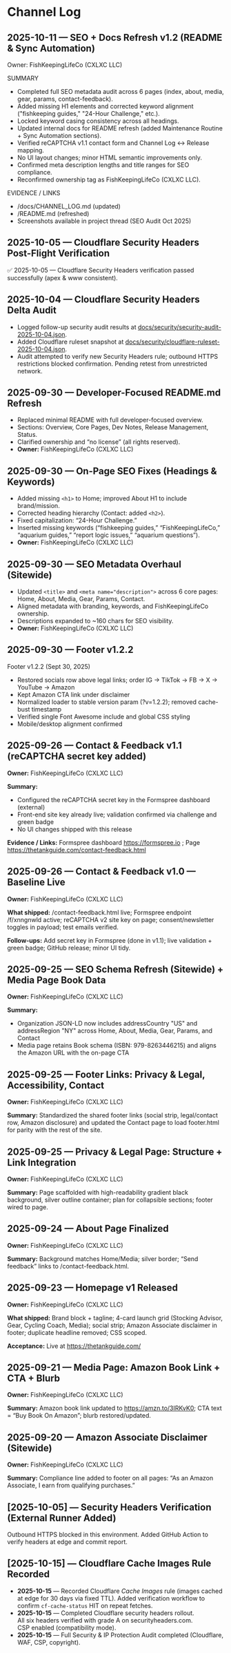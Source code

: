 # Channel Log

## 2025-10-11 — SEO + Docs Refresh v1.2 (README & Sync Automation)
Owner: FishKeepingLifeCo (CXLXC LLC)

SUMMARY
- Completed full SEO metadata audit across 6 pages (index, about, media, gear, params, contact-feedback).
- Added missing H1 elements and corrected keyword alignment ("fishkeeping guides," "24-Hour Challenge," etc.).
- Locked keyword casing consistency across all headings.
- Updated internal docs for README refresh (added Maintenance Routine + Sync Automation sections).
- Verified reCAPTCHA v1.1 contact form and Channel Log ↔ Release mapping.
- No UI layout changes; minor HTML semantic improvements only.
- Confirmed meta description lengths and title ranges for SEO compliance.
- Reconfirmed ownership tag as FishKeepingLifeCo (CXLXC LLC).

EVIDENCE / LINKS
- /docs/CHANNEL_LOG.md (updated)
- /README.md (refreshed)
- Screenshots available in project thread (SEO Audit Oct 2025)

## 2025-10-05 — Cloudflare Security Headers Post-Flight Verification
✅ 2025-10-05 — Cloudflare Security Headers verification passed successfully (apex & www consistent).

## 2025-10-04 — Cloudflare Security Headers Delta Audit
- Logged follow-up security audit results at [docs/security/security-audit-2025-10-04.json](security/security-audit-2025-10-04.json).
- Added Cloudflare ruleset snapshot at [docs/security/cloudflare-ruleset-2025-10-04.json](security/cloudflare-ruleset-2025-10-04.json).
- Audit attempted to verify new Security Headers rule; outbound HTTPS restrictions blocked confirmation. Pending retest from unrestricted network.

## 2025-09-30 — Developer-Focused README.md Refresh
- Replaced minimal README with full developer-focused overview.
- Sections: Overview, Core Pages, Dev Notes, Release Management, Status.
- Clarified ownership and “no license” (all rights reserved).
- **Owner:** FishKeepingLifeCo (CXLXC LLC)

## 2025-09-30 — On-Page SEO Fixes (Headings & Keywords)
- Added missing `<h1>` to Home; improved About H1 to include brand/mission.
- Corrected heading hierarchy (Contact: added `<h2>`).
- Fixed capitalization: “24-Hour Challenge.”
- Inserted missing keywords (“fishkeeping guides,” “FishKeepingLifeCo,” “aquarium guides,” “report logic issues,” “aquarium questions”).
- **Owner:** FishKeepingLifeCo (CXLXC LLC)

## 2025-09-30 — SEO Metadata Overhaul (Sitewide)
- Updated `<title>` and `<meta name="description">` across 6 core pages: Home, About, Media, Gear, Params, Contact.
- Aligned metadata with branding, keywords, and FishKeepingLifeCo ownership.
- Descriptions expanded to ~160 chars for SEO visibility.
- **Owner:** FishKeepingLifeCo (CXLXC LLC)

## 2025-09-30 — Footer v1.2.2

Footer v1.2.2 (Sept 30, 2025)
- Restored socials row above legal links; order IG → TikTok → FB → X → YouTube → Amazon
- Kept Amazon CTA link under disclaimer
- Normalized loader to stable version param (?v=1.2.2); removed cache-bust timestamp
- Verified single Font Awesome include and global CSS styling
- Mobile/desktop alignment confirmed

## 2025-09-26 — Contact & Feedback v1.1 (reCAPTCHA secret key added)
**Owner:** FishKeepingLifeCo (CXLXC LLC)

**Summary:**
- Configured the reCAPTCHA secret key in the Formspree dashboard (external)
- Front-end site key already live; validation confirmed via challenge and green badge
- No UI changes shipped with this release

**Evidence / Links:** Formspree dashboard https://formspree.io ; Page https://thetankguide.com/contact-feedback.html

## 2025-09-26 — Contact & Feedback v1.0 — Baseline Live
**Owner:** FishKeepingLifeCo (CXLXC LLC)

**What shipped:** /contact-feedback.html live; Formspree endpoint /f/xnngnwld active; reCAPTCHA v2 site key on page; consent/newsletter toggles in payload; test emails verified.

**Follow-ups:** Add secret key in Formspree (done in v1.1); live validation + green badge; GitHub release; minor UI tidy.

## 2025-09-25 — SEO Schema Refresh (Sitewide) + Media Page Book Data
**Owner:** FishKeepingLifeCo (CXLXC LLC)

**Summary:**
- Organization JSON-LD now includes addressCountry "US" and addressRegion "NY" across Home, About, Media, Gear, Params, and Contact
- Media page retains Book schema (ISBN: 979-8263446215) and aligns the Amazon URL with the on-page CTA

## 2025-09-25 — Footer Links: Privacy & Legal, Accessibility, Contact
**Owner:** FishKeepingLifeCo (CXLXC LLC)

**Summary:** Standardized the shared footer links (social strip, legal/contact row, Amazon disclosure) and updated the Contact page to load footer.html for parity with the rest of the site.

## 2025-09-25 — Privacy & Legal Page: Structure + Link Integration
**Owner:** FishKeepingLifeCo (CXLXC LLC)

**Summary:** Page scaffolded with high-readability gradient black background, silver outline container; plan for collapsible sections; footer wired to page.

## 2025-09-24 — About Page Finalized
**Owner:** FishKeepingLifeCo (CXLXC LLC)

**Summary:** Background matches Home/Media; silver border; “Send feedback” links to /contact-feedback.html.

## 2025-09-23 — Homepage v1 Released
**Owner:** FishKeepingLifeCo (CXLXC LLC)

**What shipped:** Brand block + tagline; 4-card launch grid (Stocking Advisor, Gear, Cycling Coach, Media); social strip; Amazon Associate disclaimer in footer; duplicate headline removed; CSS scoped.

**Acceptance:** Live at https://thetankguide.com/

## 2025-09-21 — Media Page: Amazon Book Link + CTA + Blurb
**Owner:** FishKeepingLifeCo (CXLXC LLC)

**Summary:** Amazon book link updated to https://amzn.to/3IRKvK0; CTA text = “Buy Book On Amazon”; blurb restored/updated.

## 2025-09-20 — Amazon Associate Disclaimer (Sitewide)
**Owner:** FishKeepingLifeCo (CXLXC LLC)

**Summary:** Compliance line added to footer on all pages: “As an Amazon Associate, I earn from qualifying purchases.”
## [2025-10-05] — Security Headers Verification (External Runner Added)
Outbound HTTPS blocked in this environment. Added GitHub Action to verify headers at edge and commit report.
## [2025-10-15] — Cloudflare Cache Images Rule Recorded
- **2025-10-15** — Recorded Cloudflare *Cache Images* rule (images cached at edge for 30 days via fixed TTL). Added verification workflow to confirm `cf-cache-status` HIT on repeat fetches.
- **2025-10-15** — Completed Cloudflare security headers rollout.  
  All six headers verified with grade A on securityheaders.com.  
  CSP enabled (compatibility mode).
- **2025-10-15** — Full Security & IP Protection Audit completed (Cloudflare, WAF, CSP, copyright).
